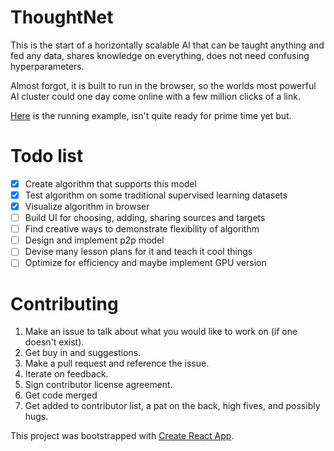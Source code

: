 # ThoughtNet

This is the start of a horizontally scalable AI that can be taught anything and fed any data, shares knowledge on everything, does not need confusing hyperparameters.

Almost forgot, it is built to run in the browser, so the worlds most powerful AI cluster could one day come online with a few million clicks of a link.

[Here](https://brysgo.github.io/thoughtnet) is the running example, isn't quite ready for prime time yet but.

# Todo list

* [x] Create algorithm that supports this model
* [x] Test algorithm on some traditional supervised learning datasets
* [x] Visualize algorithm in browser
* [ ] Build UI for choosing, adding, sharing sources and targets
* [ ] Find creative ways to demonstrate flexibility of algorithm
* [ ] Design and implement p2p model
* [ ] Devise many lesson plans for it and teach it cool things
* [ ] Optimize for efficiency and maybe implement GPU version

# Contributing

1. Make an issue to talk about what you would like to work on (if one doesn't exist).
2. Get buy in and suggestions.
3. Make a pull request and reference the issue.
4. Iterate on feedback.
5. Sign contributor license agreement.
6. Get code merged
7. Get added to contributor list, a pat on the back, high fives, and possibly hugs.
 
This project was bootstrapped with [Create React App](https://github.com/facebookincubator/create-react-app).
